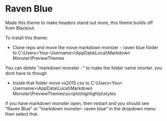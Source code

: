 # Raven Blue
Made this theme to make headers stand out more, this theme builds off from Blackout. 

To install this theme:

* Clone repo and move the move markdown monster - raven blue folder to C:\Users\<Your-Username>\AppData\Local\Markdown Monster\PreviewThemes

You can delete "markdown monster -" to make the folder name shorter. you dont have to though

* Inside that folder move vs2015.css to C:\Users\<Your-Username>\AppData\Local\Markdown Monster\PreviewThemes\scripts\highlightjs\styles

if you have markdown monster open, then restart and you should see "Raven Blue" or "markdown monster- raven blue" in the dropdown menu then select that.